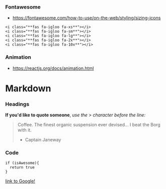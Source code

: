### Fontawesome
- https://fontawesome.com/how-to-use/on-the-web/styling/sizing-icons
```
<i class="**fas fa-igloo fa-xs**"></i>
<i class="**fas fa-igloo fa-sm**"></i>
<i class="**fas fa-igloo fa-lg**"></i>
<i class="**fas fa-igloo fa-2x**"></i>
<i class="**fas fa-igloo fa-10x**"></i>
```

### Animation
- https://reactjs.org/docs/animation.html

# Markdown
### Headings
**If you'd like to quote someone**, *use the > character before the line:*
> Coffee. The finest organic suspension ever devised... I beat the Borg with it.
> - Captain Janeway
### Code
```
if (isAwesome){
  return true
}
```
[link to Google!](http://google.com)























